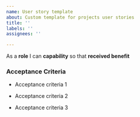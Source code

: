 ```yaml
---
name: User story template
about: Custom template for projects user stories
title: ''
labels: ''
assignees: ''

---
```


As a **role** I can **capability** so that **received benefit**


### Acceptance Criteria

- Acceptance criteria 1

- Acceptance criteria 2

- Acceptance criteria 3
